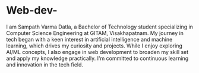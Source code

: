 # Web-dev-
I am Sampath Varma Datla, a Bachelor of Technology student specializing in Computer Science Engineering at GITAM, Visakhapatnam. My journey in tech began with a keen interest in artificial intelligence and machine learning, which drives my curiosity and projects. While I enjoy exploring AI/ML concepts, I also engage in web development to broaden my skill set and apply my knowledge practically. I'm committed to continuous learning and innovation in the tech field.
